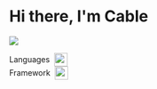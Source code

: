 Hi there, I'm Cable
============================
<!--Design
[![My Skills](https://skillicons.dev/icons?i=ps)](https://skillicons.dev)-->
<a href="https://github.com/anuraghazra/github-readme-stats"><img align="center" src="https://github-readme-stats.vercel.app/api/top-langs/?username=CableBK&layout=compact&theme=buefy&hide_border=true&hide=HTML,CMake,C,CSS,Rust,c%2B%2B,php,objective-c,java," /></a>
<!--c%2B%2B-->

<div style="display: flex; align-items: center; gap: 8px;">
  <span>Languages</span>
  <img src="https://skillicons.dev/icons?i=cs,js,dart" height="24"/>
</div>

<div style="display: flex; align-items: center; gap: 8px;">
  <span>Framework</span>
  <img src="https://skillicons.dev/icons?i=dotnet,flutter" height="24"/>
</div>


